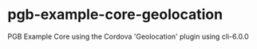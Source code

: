 # pgb-example-core-geolocation
PGB Example Core using the Cordova 'Geolocation' plugin using cli-6.0.0
